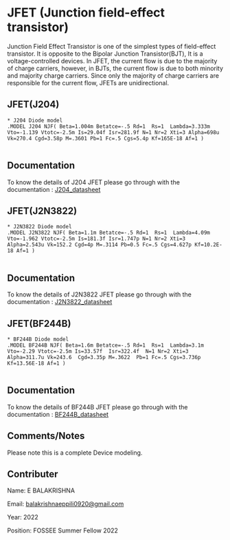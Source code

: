 # JFET (Junction field-effect transistor)

Junction Field Effect Transistor is one of the simplest types of field-effect transistor. It is opposite to the Bipolar Junction Transistor(BJT), It is a voltage-controlled devices. In JFET, the current flow is due to the majority of charge carriers, however, in BJTs, the current flow is due to both minority and majority charge carriers. Since only the majority of charge carriers are responsible for the current flow, JFETs are unidirectional.

## JFET(J204)

```
* J204 Diode model
.MODEL J204 NJF( Beta=1.004m Betatce=-.5 Rd=1  Rs=1  Lambda=3.333m Vto=-1.139 Vtotc=-2.5m Is=29.04f Isr=281.9f N=1 Nr=2 Xti=3 Alpha=698u Vk=270.4 Cgd=3.58p M=.3601 Pb=1 Fc=.5 Cgs=5.4p Kf=165E-18 Af=1 )


```


## Documentation

To know the details of J204 JFET please go through with the documentation : [J204_datasheet](https://pdf1.alldatasheet.com/datasheet-pdf/view/600341/VISHAY/J204.html)



## JFET(J2N3822)

```
* J2N3822 Diode model
.MODEL J2N3822 NJF( Beta=1.1m Betatce=-.5 Rd=1  Rs=1  Lambda=4.09m Vto=-1.962 Vtotc=-2.5m Is=181.3f Isr=1.747p N=1 Nr=2 Xti=3 Alpha=2.543u Vk=152.2 Cgd=4p M=.3114 Pb=0.5 Fc=.5 Cgs=4.627p Kf=10.2E-18 Af=1 )


```

## Documentation

To know the details of J2N3822 JFET please go through with the documentation : [J2N3822_datasheet](https://www.st.com/resource/en/datasheet/2n3700hr.pdf)


## JFET(BF244B)

```
* BF244B Diode model
.MODEL BF244B NJF( Beta=1.6m Betatce=-.5 Rd=1  Rs=1  Lambda=3.1m Vto=-2.29 Vtotc=-2.5m Is=33.57f  Isr=322.4f  N=1 Nr=2 Xti=3 Alpha=311.7u Vk=243.6  Cgd=3.35p M=.3622  Pb=1 Fc=.5 Cgs=3.736p Kf=13.56E-18 Af=1 )


```

## Documentation

To know the details of BF244B JFET please go through with the documentation : [BF244B_datasheet](https://pdf1.alldatasheet.com/datasheet-pdf/view/50801/FAIRCHILD/BF244B.html)

## Comments/Notes

Please note this is a complete Device modeling. 

## Contributer

Name: E BALAKRISHNA

Email: balakrishnaeppili0920@gmail.com

Year: 2022

Position: FOSSEE Summer Fellow 2022
